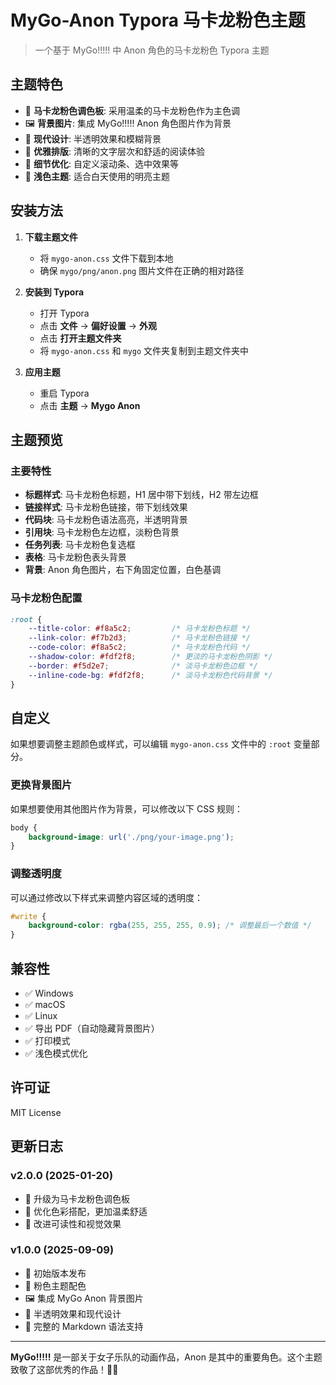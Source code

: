# MyGo-Anon Typora 马卡龙粉色主题

> 一个基于 MyGo!!!!! 中 Anon 角色的马卡龙粉色 Typora 主题

## 主题特色

- 🎨 **马卡龙粉色调色板**: 采用温柔的马卡龙粉色作为主色调
- 🖼️ **背景图片**: 集成 MyGo!!!!! Anon 角色图片作为背景
- 💫 **现代设计**: 半透明效果和模糊背景
- 📝 **优雅排版**: 清晰的文字层次和舒适的阅读体验
- 🌸 **细节优化**: 自定义滚动条、选中效果等
- 🌈 **浅色主题**: 适合白天使用的明亮主题

## 安装方法

1. **下载主题文件**
   - 将 `mygo-anon.css` 文件下载到本地
   - 确保 `mygo/png/anon.png` 图片文件在正确的相对路径

2. **安装到 Typora**
   - 打开 Typora
   - 点击 **文件** → **偏好设置** → **外观**
   - 点击 **打开主题文件夹**
   - 将 `mygo-anon.css` 和 `mygo` 文件夹复制到主题文件夹中

3. **应用主题**
   - 重启 Typora
   - 点击 **主题** → **Mygo Anon**

## 主题预览

### 主要特性

- **标题样式**: 马卡龙粉色标题，H1 居中带下划线，H2 带左边框
- **链接样式**: 马卡龙粉色链接，带下划线效果
- **代码块**: 马卡龙粉色语法高亮，半透明背景
- **引用块**: 马卡龙粉色左边框，淡粉色背景
- **任务列表**: 马卡龙粉色复选框
- **表格**: 马卡龙粉色表头背景
- **背景**: Anon 角色图片，右下角固定位置，白色基调

### 马卡龙粉色配置

```css
:root {
    --title-color: #f8a5c2;         /* 马卡龙粉色标题 */
    --link-color: #f7b2d3;          /* 马卡龙粉色链接 */
    --code-color: #f8a5c2;          /* 马卡龙粉色代码 */
    --shadow-color: #fdf2f8;        /* 更淡的马卡龙粉色阴影 */
    --border: #f5d2e7;              /* 淡马卡龙粉色边框 */
    --inline-code-bg: #fdf2f8;      /* 淡马卡龙粉色代码背景 */
}
```

## 自定义

如果想要调整主题颜色或样式，可以编辑 `mygo-anon.css` 文件中的 `:root` 变量部分。

### 更换背景图片

如果想要使用其他图片作为背景，可以修改以下 CSS 规则：

```css
body {
    background-image: url('./png/your-image.png');
}
```

### 调整透明度

可以通过修改以下样式来调整内容区域的透明度：

```css
#write {
    background-color: rgba(255, 255, 255, 0.9); /* 调整最后一个数值 */
}
```

## 兼容性

- ✅ Windows
- ✅ macOS  
- ✅ Linux
- ✅ 导出 PDF（自动隐藏背景图片）
- ✅ 打印模式
- ✅ 浅色模式优化

## 许可证

MIT License

## 更新日志

### v2.0.0 (2025-01-20)
- 🎨 升级为马卡龙粉色调色板
- 💫 优化色彩搭配，更加温柔舒适
- 🌸 改进可读性和视觉效果

### v1.0.0 (2025-09-09)
- 🎉 初始版本发布
- 🎨 粉色主题配色
- 🖼️ 集成 MyGo Anon 背景图片
- 💫 半透明效果和现代设计
- 📝 完整的 Markdown 语法支持

---

**MyGo!!!!!** 是一部关于女子乐队的动画作品，Anon 是其中的重要角色。这个主题致敬了这部优秀的作品！🎸✨
